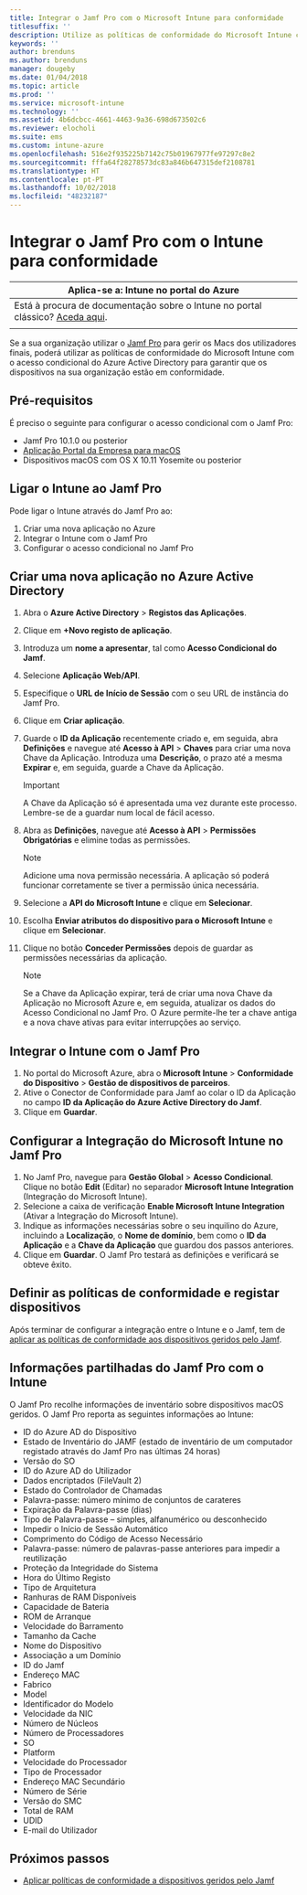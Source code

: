 ```yaml
---
title: Integrar o Jamf Pro com o Microsoft Intune para conformidade
titlesuffix: ''
description: Utilize as políticas de conformidade do Microsoft Intune com o acesso condicional do Azure Active Directory para ajudar a proteger os dispositivos geridos pelo Jamf.
keywords: ''
author: brenduns
ms.author: brenduns
manager: dougeby
ms.date: 01/04/2018
ms.topic: article
ms.prod: ''
ms.service: microsoft-intune
ms.technology: ''
ms.assetid: 4b6dcbcc-4661-4463-9a36-698d673502c6
ms.reviewer: elocholi
ms.suite: ems
ms.custom: intune-azure
ms.openlocfilehash: 516e2f935225b7142c75b01967977fe97297c8e2
ms.sourcegitcommit: fffa64f28278573dc83a846b647315def2108781
ms.translationtype: HT
ms.contentlocale: pt-PT
ms.lasthandoff: 10/02/2018
ms.locfileid: "48232187"
---
```

# <a name="integrate-jamf-pro-with-intune-for-compliance"></a>Integrar o Jamf Pro com o Intune para conformidade

|Aplica-se a: Intune no portal do Azure |
|--|
|Está à procura de documentação sobre o Intune no portal clássico? [Aceda aqui](/intune/introduction-intune?toc=/intune-classic/toc.json).|
| |

Se a sua organização utilizar o [Jamf Pro](https://www.jamf.com) para gerir os Macs dos utilizadores finais, poderá utilizar as políticas de conformidade do Microsoft Intune com o acesso condicional do Azure Active Directory para garantir que os dispositivos na sua organização estão em conformidade.

## <a name="prerequisites"></a>Pré-requisitos

É preciso o seguinte para configurar o acesso condicional com o Jamf Pro:

- Jamf Pro 10.1.0 ou posterior
- [Aplicação Portal da Empresa para macOS](https://aka.ms/macoscompanyportal)
- Dispositivos macOS com OS X 10.11 Yosemite ou posterior

## <a name="connecting-intune-to-jamf-pro"></a>Ligar o Intune ao Jamf Pro

Pode ligar o Intune através do Jamf Pro ao:

1. Criar uma nova aplicação no Azure
2. Integrar o Intune com o Jamf Pro
3. Configurar o acesso condicional no Jamf Pro

## <a name="create-a-new-application-in-azure-active-directory"></a>Criar uma nova aplicação no Azure Active Directory

1. Abra o **Azure Active Directory** > **Registos das Aplicações**.
2. Clique em **+Novo registo de aplicação**.
3. Introduza um **nome a apresentar**, tal como **Acesso Condicional do Jamf**.
4. Selecione **Aplicação Web/API**.
5. Especifique o **URL de Início de Sessão** com o seu URL de instância do Jamf Pro.
6. Clique em **Criar aplicação**.
7. Guarde o **ID da Aplicação** recentemente criado e, em seguida, abra **Definições** e navegue até **Acesso à API** > **Chaves** para criar uma nova Chave da Aplicação. Introduza uma **Descrição**, o prazo até a mesma **Expirar** e, em seguida, guarde a Chave da Aplicação.

   > [!IMPORTANT]
   > A Chave da Aplicação só é apresentada uma vez durante este processo. Lembre-se de a guardar num local de fácil acesso.

8. Abra as **Definições**, navegue até **Acesso à API** > **Permissões Obrigatórias** e elimine todas as permissões.

   > [!NOTE]
   > Adicione uma nova permissão necessária. A aplicação só poderá funcionar corretamente se tiver a permissão única necessária.

9. Selecione a **API do Microsoft Intune** e clique em **Selecionar**.
10. Escolha **Enviar atributos do dispositivo para o Microsoft Intune** e clique em **Selecionar**.
11. Clique no botão **Conceder Permissões** depois de guardar as permissões necessárias da aplicação.

    > [!NOTE]
    > Se a Chave da Aplicação expirar, terá de criar uma nova Chave da Aplicação no Microsoft Azure e, em seguida, atualizar os dados do Acesso Condicional no Jamf Pro. O Azure permite-lhe ter a chave antiga e a nova chave ativas para evitar interrupções ao serviço.

## <a name="enable-intune-to-integrate-with-jamf-pro"></a>Integrar o Intune com o Jamf Pro

1. No portal do Microsoft Azure, abra o **Microsoft Intune** > **Conformidade do Dispositivo** > **Gestão de dispositivos de parceiros**.
2. Ative o Conector de Conformidade para Jamf ao colar o ID da Aplicação no campo **ID da Aplicação do Azure Active Directory do Jamf**.
3. Clique em **Guardar**.

## <a name="configure-microsoft-intune-integration-in-jamf-pro"></a>Configurar a Integração do Microsoft Intune no Jamf Pro

1. No Jamf Pro, navegue para **Gestão Global** > **Acesso Condicional**. Clique no botão **Edit** (Editar) no separador **Microsoft Intune Integration** (Integração do Microsoft Intune).
2. Selecione a caixa de verificação **Enable Microsoft Intune Integration** (Ativar a Integração do Microsoft Intune).
3. Indique as informações necessárias sobre o seu inquilino do Azure, incluindo a **Localização**, o **Nome de domínio**, bem como o **ID da Aplicação** e a **Chave da Aplicação** que guardou dos passos anteriores.
4. Clique em **Guardar**. O Jamf Pro testará as definições e verificará se obteve êxito.

## <a name="set-up-compliance-policies-and-register-devices"></a>Definir as políticas de conformidade e registar dispositivos

Após terminar de configurar a integração entre o Intune e o Jamf, tem de [aplicar as políticas de conformidade aos dispositivos geridos pelo Jamf](conditional-access-assign-jamf.md).

## <a name="information-shared-from-jamf-pro-to-intune"></a>Informações partilhadas do Jamf Pro com o Intune

O Jamf Pro recolhe informações de inventário sobre dispositivos macOS geridos. O Jamf Pro reporta as seguintes informações ao Intune:

* ID do Azure AD do Dispositivo
* Estado de Inventário do JAMF (estado de inventário de um computador registado através do Jamf Pro nas últimas 24 horas)
* Versão do SO
* ID do Azure AD do Utilizador
* Dados encriptados (FileVault 2)
* Estado do Controlador de Chamadas
* Palavra-passe: número mínimo de conjuntos de carateres
* Expiração da Palavra-passe (dias)
* Tipo de Palavra-passe – simples, alfanumérico ou desconhecido
* Impedir o Início de Sessão Automático
* Comprimento do Código de Acesso Necessário
* Palavra-passe: número de palavras-passe anteriores para impedir a reutilização
* Proteção da Integridade do Sistema
* Hora do Último Registo
* Tipo de Arquitetura
* Ranhuras de RAM Disponíveis
* Capacidade de Bateria
* ROM de Arranque
* Velocidade do Barramento
* Tamanho da Cache
* Nome do Dispositivo
* Associação a um Domínio
* ID do Jamf
* Endereço MAC
* Fabrico
* Model
* Identificador do Modelo
* Velocidade da NIC
* Número de Núcleos
* Número de Processadores
* SO
* Platform
* Velocidade do Processador
* Tipo de Processador
* Endereço MAC Secundário
* Número de Série
* Versão do SMC
* Total de RAM
* UDID
* E-mail do Utilizador

## <a name="next-steps"></a>Próximos passos

- [Aplicar políticas de conformidade a dispositivos geridos pelo Jamf](conditional-access-assign-jamf.md)
